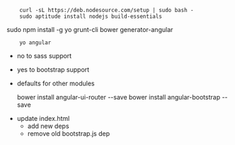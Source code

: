         curl -sL https://deb.nodesource.com/setup | sudo bash -
        sudo aptitude install nodejs build-essentials

sudo npm install -g yo grunt-cli bower generator-angular


        yo angular

- no to sass support
- yes to bootstrap support
- defaults for other modules

	bower install angular-ui-router --save
	bower install angular-bootstrap --save

<!-- foo -->

- update index.html
	- add new deps
	- remove old bootstrap.js dep
